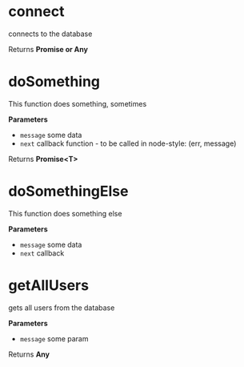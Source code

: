 # connect

connects to the database

Returns **Promise or Any** 

# doSomething

This function does something, sometimes

**Parameters**

-   `message`  some data
-   `next`  callback function - to be called in node-style: (err, message)

Returns **Promise&lt;T&gt;** 

# doSomethingElse

This function does something else

**Parameters**

-   `message`  some data
-   `next`  callback

# getAllUsers

gets all users from the database

**Parameters**

-   `message`  some param

Returns **Any** 
